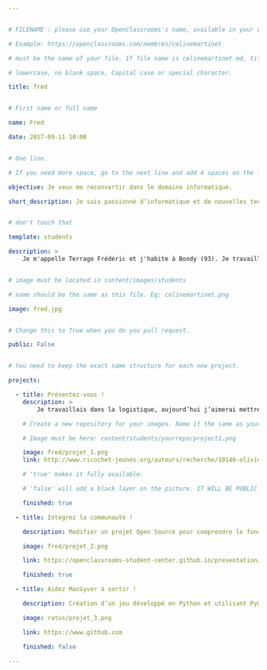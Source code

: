```yaml
---


# FILENAME : please use your OpenClassrooms's name, available in your url.

# Example: https://openclassrooms.com/membres/celinemartinet

# must be the name of your file. If file name is celinemartinet.md, title is celinemartinet.

# lowercase, no blank space, Capital case or special character.

title: fred


# First name or full name

name: Fred

date: 2017-09-11 10:00


# One line.

# If you need more space, go to the next line and add 4 spaces on the left, as in 'description'.

objective: Je veux me reconvertir dans le domaine informatique.

short_description: Je suis passionné d’informatique et de nouvelles technologies. J’apprends actuellement la programmation en Java.


# don't touch that

template: students

description: > 
    Je m'appelle Terrage Frédéric et j'habite à Bondy (93). Je travaillais dans une entreprise de logistique de fournisseur de jeux vidéos pour les professionnels. En juin 2017, j'ai été licencié (économique) et je me retrouve au chômage. J'ai une formation d'administrateur réseaux et je suis auto entrepreneur dans le dépannage informatique. Aujourd'hui je suis la formation de développeur Java, pour peut-être un jour travailler dans l'informatique. C'est mon souhait.


# image must be located in content/images/students

# name should be the same as this file. Eg: celinemartinet.png

image: fred.jpg


# Change this to True when you do you pull request.

public: False


# You need to keep the exact same structure for each new project.

projects:

  - title: Présentez-vous !
    description: >
        Je travaillais dans la logistique, aujourd’hui j’aimerai mettre à profit mes compétences en informatique. Je suis également auto entrepreneur et j’ai fait une formation d’administrateur réseau. La programmation m’intéresse beaucoup, en suivant cette formation de développeur Java cela me permettra aussi d’élargir mon champ de compétence. Lien Linkedln : https://www.linkedin.com/in/fr%C3%A9d%C3%A9ric-terrage-5901a5119/

    # Create a new repository for your images. Name it the same as your nickname and profile picture.

    # Image must be here: content/students/yourrepo/project1.png

    image: fred/projet_1.png
    link: http://www.ricochet-jeunes.org/auteurs/recherche/10146-olivier-vogel

    # 'true' makes it fully available.

    # 'false' will add a black layer on the picture. IT WILL BE PUBLIC!

    finished: true

  - title: Intégrez la communauté !

    description: Modifier un projet Open Source pour comprendre le fonctionnement de Git, de Github et des pull requests. 

    image: fred/projet_2.png

    link: https://openclassrooms-student-center.github.io/presentation/students/ratus.html

    finished: true

  - title: Aidez MacGyver à sortir !

    description: Création d’un jeu développé en Python et utilisant PyGame.

    image: ratus/projet_3.png

    link: https://www.github.com

    finished: false

---
```

